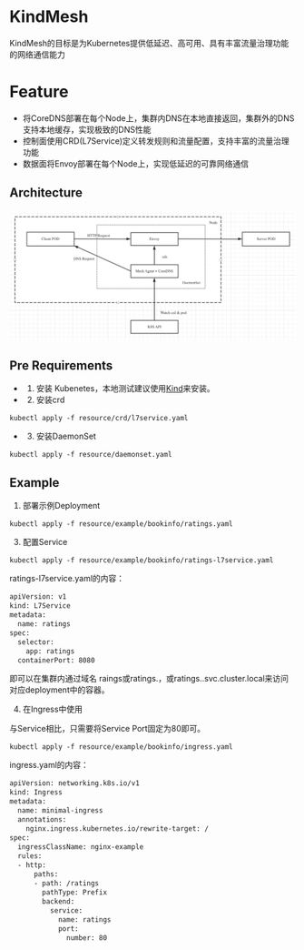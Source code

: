 # KindMesh

KindMesh的目标是为Kubernetes提供低延迟、高可用、具有丰富流量治理功能的网络通信能力

# Feature

- 将CoreDNS部署在每个Node上，集群内DNS在本地直接返回，集群外的DNS支持本地缓存，实现极致的DNS性能
- 控制面使用CRD(L7Service)定义转发规则和流量配置，支持丰富的流量治理功能
- 数据面将Envoy部署在每个Node上，实现低延迟的可靠网络通信

## Architecture

![alt text](doc/arch1.png "Title")

## Pre Requirements

- 1. 安装 Kubenetes，本地测试建议使用[Kind](https://kind.sigs.k8s.io/)来安装。
- 2. 安装crd
```
kubectl apply -f resource/crd/l7service.yaml
```
- 3. 安装DaemonSet
```
kubectl apply -f resource/daemonset.yaml
```

## Example

1. 部署示例Deployment
```
kubectl apply -f resource/example/bookinfo/ratings.yaml
```

3. 配置Service

```
kubectl apply -f resource/example/bookinfo/ratings-l7service.yaml
```
ratings-l7service.yaml的内容：
```
apiVersion: v1
kind: L7Service
metadata:
  name: ratings
spec:
  selector:
    app: ratings
  containerPort: 8080
```
即可以在集群内通过域名 raings或ratings.<namespace>，或ratings.<namespace>.svc.cluster.local来访问对应deployment中的容器。

4. 在Ingress中使用

与Service相比，只需要将Service Port固定为80即可。
```
kubectl apply -f resource/example/bookinfo/ingress.yaml
```
ingress.yaml的内容：
```
apiVersion: networking.k8s.io/v1
kind: Ingress
metadata:
  name: minimal-ingress
  annotations:
    nginx.ingress.kubernetes.io/rewrite-target: /
spec:
  ingressClassName: nginx-example
  rules:
  - http:
      paths:
      - path: /ratings
        pathType: Prefix
        backend:
          service:
            name: ratings
            port:
              number: 80
```





